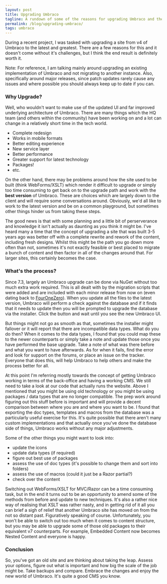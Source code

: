 ```yaml
---
layout: post
title: Upgrading Umbraco
tagline: A rundown of some of the reasons for upgrading Umbraco and the challenges faced.
permalink: /blog/upgrading-umbraco/
tags: umbraco
---
```


During a recent project, I was tasked with upgrading a site from v4 of Umbraco to the latest and greatest. There are a few reasons for this and it doesn't come without it's challenges, but I think the end result is definitely worth it.

Note: For reference, I am talking mainly around upgrading an existing implementation of Umbraco and not migrating to another instance. Also, specifically around major releases, since patch updates rarely cause any issues and where possible you should always keep up to date if you can.

### Why Upgrade?

Well, who wouldn't want to make use of the updated UI and far improved underlying architecture of Umbraco. There are many things which the HQ team (and others within the community) have been working on and a lot can change in a relatively short time in the tech world.

- Complete redesign
- Works in mobile formats
- Better editing experience
- New service layer
- Better performance
- Greater support for latest technology
- Packages!
- etc.

On the other hand, there may be problems around how the site used to be built (think WebForms/XSLT) which render it difficult to upgrade or simply too time consuming to get back on to the upgrade path and work with the **best version** of Umbraco. These are choices which are largely down to the client and will require some conversations around. Obviously, we'd all like to work to the latest version and be on a common playground, but sometimes other things hinder us from taking these steps.

The good news is that with some planning and a little bit of perserverance and knowledge it isn't actually as daunting as you think it might be. I've heard many a time that the concept of upgrading a site that was built 3-5 years ago was better off with a complete rewrite and rework of the content, including fresh designs. Whilst this might be the path you go down more often than not, sometimes it's not exactly feasible or best placed to migrate a bunch of content and then factor in all of the changes around that. For larger sites, this certainly becomes the case.

### What's the process?

Since 7.3, largely an Umbraco upgrade can be done via NuGet without too much extra work required. This is all dealt with by the migration scripts that were added and are included with each minor release from now on (even dating back to [FourOneZero](https://github.com/umbraco/Umbraco-CMS/tree/dev-v7/src/Umbraco.Core/Persistence/Migrations/Upgrades/TargetVersionFourOneZero)). When you update all the files to the latest version, Umbraco will perform a check against the database and if it finds that it needs to update then you will be prompted to upgrade the database via the installer. Click the button and wait until you see the new Umbraco UI.

But things might not go as smooth as that, sometimes the installer might fallover or it will report that there are incompatible data types. What do you do then? When it comes to the data types, I found that you could map these to the newer counterparts or simply take a note and update those once you have performed the base upgrade. Take a note of what was there before and what you want to have afterwards. As for when it fails, find the error and look for support on the forums, or place an issue on the tracker. Everyone that does this, will help Umbraco to help others and make the process better for all.

At this point I'm referring mostly towards the concept of getting Umbraco working in terms of the back-office and having a working CMS. We still need to take a look at our code that actually runs the website. Above I mentioned that you might be using old technology or you might be using packages / data types that are no longer compatible. The prep work around figuring out this stuff before is important and will provide a decent comparison between where you are and where you want to be. I found that exporting the doc types, templates and macros from the database was a particularly useful exercise for this. It's quite possible that there aren't many custom implementations and that actually once you've done the database side of things, Umbraco works without any major adjustments.

Some of the other things you might want to look into:

- update the icons
- update data types (if required)
- figure out best use of packages
- assess the use of doc types (it's possible to change them and sort into folders)
- assess the use of macros (could it just be a Razor partial?)
- check over the content

Switching out WebForms/XSLT for MVC/Razor can be a time consuming task, but in the end it turns out to be an opportunity to amend some of the methods from before and update to new techniques. It's also a rather nice way of realising that XSLT was rather nasty, and in getting rid of it all you can brief a sigh of relief that another Umbraco site has moved on from the not so distant past. Figuratively speaking of course. Unfortunately, you won't be able to switch out too much when it comes to content structure, but you may be able to upgrade some of those old packages to their equivalent v7 counterparts. For example, Embedded Content now becomes Nested Content and everyone is happy.

### Conclusion

So, you've got an old site and are thinking about taking the leap. Assess your options, figure out what is important and how big the scale of the job might be. Take backups and compare. Embrace the changes and enjoy the new world of Umbraco. It's quite a good CMS you know.
